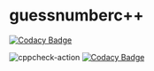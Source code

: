 # guessnumberc++

[![Codacy Badge](https://api.codacy.com/project/badge/Grade/c4a62fa07afa43118eeb1b6f1591f17a)](https://app.codacy.com/gh/stepin105186/guessnumber-cpp?utm_source=github.com&utm_medium=referral&utm_content=stepin105186/guessnumber-cpp&utm_campaign=Badge_Grade)

![cppcheck-action](https://github.com/stepin105186/guessnumber2/workflows/cppcheck-action/badge.svg)
[![Codacy Badge](https://app.codacy.com/project/badge/Grade/2758a15774fc43e4b499b43f2ccfdf51)](https://www.codacy.com/gh/stepin105186/guessnumber-cpp/dashboard?utm_source=github.com&amp;utm_medium=referral&amp;utm_content=stepin105186/guessnumber-cpp&amp;utm_campaign=Badge_Grade)
